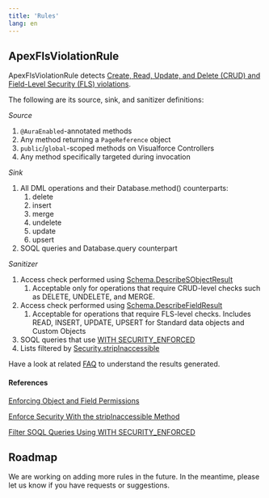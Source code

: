 ```yaml
---
title: 'Rules'
lang: en
---
```


## ApexFlsViolationRule
ApexFlsViolationRule detects [Create, Read, Update, and Delete (CRUD) and Field-Level Security (FLS) violations](https://www.youtube.com/watch?v=1ZYjpjPTIn8).

The following are its source, sink, and sanitizer definitions:

*Source*

1. `@AuraEnabled`-annotated methods
2. Any method returning a `PageReference` object
3. `public`/`global`-scoped methods on Visualforce Controllers
4. Any method specifically targeted during invocation

*Sink*

1. All DML operations and their Database.method() counterparts:
    1. delete
    2. insert
    3. merge
    4. undelete
    5. update
    6. upsert
2. SOQL queries and Database.query counterpart

*Sanitizer*

1. Access check performed using [Schema.DescribeSObjectResult](https://developer.salesforce.com/docs/atlas.en-us.234.0.apexref.meta/apexref/apex_methods_system_sobject_describe.htm)
    1. Acceptable only for operations that require CRUD-level checks such as DELETE, UNDELETE, and MERGE.
2. Access check performed using [Schema.DescribeFieldResult](https://developer.salesforce.com/docs/atlas.en-us.234.0.apexref.meta/apexref/apex_methods_system_fields_describe.htm)
    1. Acceptable for operations that require FLS-level checks. Includes READ, INSERT, UPDATE, UPSERT for Standard data objects and Custom Objects
3. SOQL queries that use [WITH SECURITY_ENFORCED](https://developer.salesforce.com/docs/atlas.en-us.apexcode.meta/apexcode/apex_classes_with_security_enforced.htm#apex_classes_with_security_enforced)
4. Lists filtered by [Security.stripInaccessible](https://developer.salesforce.com/docs/atlas.en-us.apexcode.meta/apexcode/apex_classes_with_security_stripInaccessible.htm)

Have a look at related [FAQ](./en/v3.x/faq/#questions-about-interpreting-apexflsviolationrule-results) to understand the results generated.

#### References

[Enforcing Object and Field Permissions](https://developer.salesforce.com/docs/atlas.en-us.apexcode.meta/apexcode/apex_classes_perms_enforcing.htm)

[Enforce Security With the stripInaccessible Method](https://developer.salesforce.com/docs/atlas.en-us.apexcode.meta/apexcode/apex_classes_with_security_stripInaccessible.htm)

[Filter SOQL Queries Using WITH SECURITY_ENFORCED](https://developer.salesforce.com/docs/atlas.en-us.apexcode.meta/apexcode/apex_classes_with_security_enforced.htm)

## Roadmap

We are working on adding more rules in the future. In the meantime, please let us know if you have requests or suggestions.
